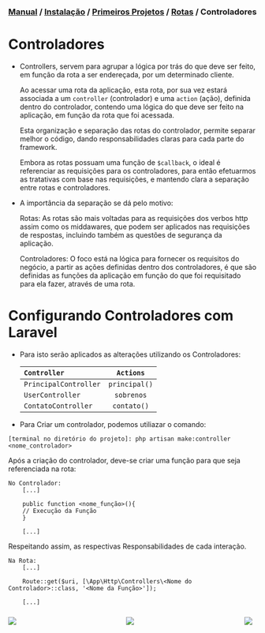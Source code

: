 ### [Manual](../Readme.md) / [Instalação](installation.md) / [Primeiros Projetos](first_steps.md) / [Rotas](routes.md) / Controladores

<h1 id="introduction">Controladores</h1>

- Controllers, servem para agrupar a lógica por trás do que deve ser feito, em função da rota a ser endereçada, por um determinado cliente.

    Ao acessar uma rota da aplicação, esta rota, por sua vez estará associada a um ```controller``` (controlador) e uma ```action``` (ação), definida dentro do controlador, contendo uma lógica do que deve ser feito na aplicação, em função da rota que foi acessada.

    Esta organização e separação das rotas do controlador, permite separar melhor o código, dando responsabilidades claras para cada parte do framework.

    Embora as rotas possuam uma função de ```$callback```, o ideal é referenciar as requisições para os controladores, para então efetuarmos as tratativas com base nas requisições, e mantendo clara a separação entre rotas e controladores.

- A importância da separação se dá pelo motivo:

    Rotas: As rotas são mais voltadas para as requisições dos verbos http assim como os middawares, que podem ser aplicados nas requisições de respostas, incluindo também as questões de segurança da aplicação.

    Controladores: O foco está na lógica para fornecer os requisitos do negócio, a partir as ações definidas dentro dos controladores, é que são definidas as funções da aplicação em função do que foi requisitado para ela fazer, através de uma rota.



<h1 id="applyingknowledge">Configurando Controladores com Laravel</h1>

- Para isto serão aplicados as alterações utilizando os Controladores:

    | ```Controller``` | ```Actions``` |
    | :----------------------- | :-----------: |
    | ```PrincipalController``` | ```principal()``` |
    | ```UserController``` | ```sobrenos``` |
    | ```ContatoController``` | ```contato()``` |


- Para Criar um controlador, podemos utiliazar o comando:

 ```[terminal no diretório do projeto]: php artisan make:controller <nome_controlador>```

Após a criação do controlador, deve-se criar uma função para que seja referenciada na rota:

    No Controlador:
        [...]

        public function <nome_função>(){
        // Execução da Função
        }

        [...]

Respeitando assim, as respectivas Responsabilidades de cada interação.

    Na Rota:
        [...]

        Route::get($uri, [\App\Http\Controllers\<Nome do Controlador>::class, '<Nome da Função>']);

        [...]


<div style="display: flex; align-items: center; justify-content: space-between; width: 100%; height: 35px;">
  <div style="width: 5%; background-color: transparent;"><a href="routes.md"><img src="../assets/back-page.svg"></img></a></div>
  <div style="width: 5%; background-color: transparent;"><a href="#introduction"><img src="../assets/back-directory.svg"></a></div>
  <div style="width: 5%; background-color: transparent;"><a href="views.md"><img src="../assets/next-page.svg"></img></a></div>
</div>